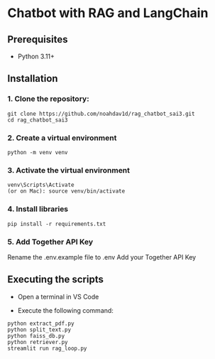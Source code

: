 <h1>Chatbot with RAG and LangChain</h1>

<h2>Prerequisites</h2>
<ul>
  <li>Python 3.11+</li>
</ul>

<h2>Installation</h2>
<h3>1. Clone the repository:</h3>

```
git clone https://github.com/noahdav1d/rag_chatbot_sai3.git
cd rag_chatbot_sai3
```

<h3>2. Create a virtual environment</h3>

```
python -m venv venv
```

<h3>3. Activate the virtual environment</h3>

```
venv\Scripts\Activate
(or on Mac): source venv/bin/activate
```

<h3>4. Install libraries</h3>

```
pip install -r requirements.txt
```

<h3>5. Add Together API Key</h3>
Rename the .env.example file to .env
Add your Together API Key

<h2>Executing the scripts</h2>

- Open a terminal in VS Code

- Execute the following command:

```
python extract_pdf.py
python split_text.py
python faiss_db.py
python retriever.py
streamlit run rag_loop.py
```
